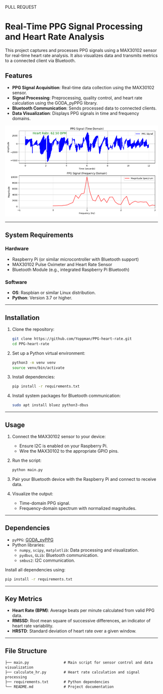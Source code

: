 PULL REQUEST
# Real-Time PPG Signal Processing and Heart Rate Analysis

This project captures and processes PPG signals using a MAX30102 sensor for real-time heart rate analysis. It also visualizes data and transmits metrics to a connected client via Bluetooth.

## Features
- **PPG Signal Acquisition**: Real-time data collection using the MAX30102 sensor.
- **Signal Processing**: Preprocessing, quality control, and heart rate calculation using the GODA_pyPPG library.
- **Bluetooth Communication**: Sends processed data to connected clients.
- **Data Visualization**: Displays PPG signals in time and frequency domains.

![LINK](Time_Frequency_SignalChart.png)

---

## System Requirements

### Hardware
- Raspberry Pi (or similar microcontroller with Bluetooth support)
- MAX30102 Pulse Oximeter and Heart Rate Sensor
- Bluetooth Module (e.g., integrated Raspberry Pi Bluetooth)

### Software
- **OS**: Raspbian or similar Linux distribution.
- **Python**: Version 3.7 or higher.

---

## Installation

1. Clone the repository:
   ```bash
   git clone https://github.com/Yoppman/PPG-heart-rate.git
   cd PPG-heart-rate
   ```

2. Set up a Python virtual environment:
   ```bash
   python3 -m venv venv
   source venv/bin/activate
   ```

3. Install dependencies:
   ```bash
   pip install -r requirements.txt
   ```

4. Install system packages for Bluetooth communication:
   ```bash
   sudo apt install bluez python3-dbus
   ```

---

## Usage

1. Connect the MAX30102 sensor to your device:
   - Ensure I2C is enabled on your Raspberry Pi.
   - Wire the MAX30102 to the appropriate GPIO pins.

2. Run the script:
   ```bash
   python main.py
   ```

3. Pair your Bluetooth device with the Raspberry Pi and connect to receive data.

4. Visualize the output:
   - Time-domain PPG signal.
   - Frequency-domain spectrum with normalized magnitudes.

---

## Dependencies

- `pyPPG`: [GODA_pyPPG](https://github.com/godamartonaron/GODA_pyPPG)
- Python libraries:
  - `numpy`, `scipy`, `matplotlib`: Data processing and visualization.
  - `pydbus`, `GLib`: Bluetooth communication.
  - `smbus2`: I2C communication.

Install all dependencies using:
```bash
pip install -r requirements.txt
```

---

## Key Metrics
- **Heart Rate (BPM)**: Average beats per minute calculated from valid PPG data.
- **RMSSD**: Root mean square of successive differences, an indicator of heart rate variability.
- **HRSTD**: Standard deviation of heart rate over a given window.

---

## File Structure
```
├── main.py                # Main script for sensor control and data visualization
├── calculate_hr.py        # Heart rate calculation and signal processing
├── requirements.txt       # Python dependencies
└── README.md              # Project documentation
```
